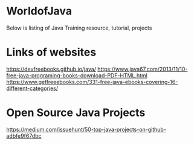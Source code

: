 # WorldofJava
Below is listing of Java Training resource, tutorial, projects 

# Links of websites
https://devfreebooks.github.io/java/
https://www.java67.com/2013/11/10-free-java-programing-books-download-PDF-HTML.html
https://www.getfreeebooks.com/331-free-java-ebooks-covering-16-different-categories/

# Open Source Java Projects
https://medium.com/issuehunt/50-top-java-projects-on-github-adbfe9f67dbc


